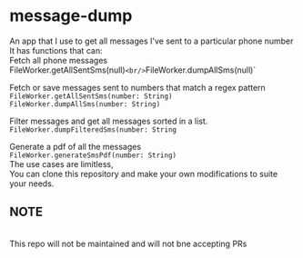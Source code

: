 # message-dump
An app that I use to get all messages I've sent to a particular phone number
It has functions that can:
<br/>
Fetch all phone messages
<br/>
FileWorker.getAllSentSms(null)`
<br/>
`FileWorker.dumpAllSms(null)`
<br/>

Fetch or save messages sent to numbers that match a regex pattern
<br/>
`FileWorker.getAllSentSms(number: String)`
<br/>
`FileWorker.dumpAllSms(number: String)`
<br/>

Filter messages and get all messages sorted in a list.
<br/>
`FileWorker.dumpFilteredSms(number: String`
<br/>

Generate a pdf of all the messages
<br/>
`FileWorker.generateSmsPdf(number: String)`
<br/>
The use cases are limitless,
<br/>
You can clone this repository and make your own modifications to suite your needs.
<br/>

## NOTE
<br/>
This repo will not be maintained and will not bne accepting PRs